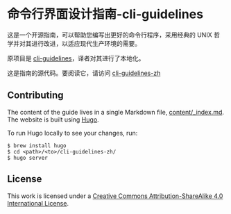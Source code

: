 # 命令行界面设计指南-cli-guidelines

这是一个开源指南，可以帮助您编写出更好的命令行程序，采用经典的 UNIX 哲学并对其进行改进，以适应现代生产环境的需要。

原项目是 [cli-guidelines](https://github.com/cli-guidelines/cli-guidelines)，译者对其进行了本地化。

这是指南的源代码。要阅读它，请访问 [cli-guidelines-zh](https://sunbk201.github.io/cli-guidelines-zh/)

## Contributing

The content of the guide lives in a single Markdown file, [content/_index.md](content/_index.md).
The website is built using [Hugo](https://gohugo.io/).

To run Hugo locally to see your changes, run:

```
$ brew install hugo
$ cd <path>/<to>/cli-guidelines-zh/
$ hugo server
```

## License

This work is licensed under a
[Creative Commons Attribution-ShareAlike 4.0 International License](http://creativecommons.org/licenses/by-sa/4.0/).
